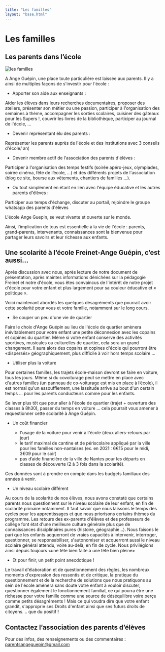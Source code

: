 ```yaml
---
title: "Les familles"
layout: "base.html"
---
```


# Les familles

## Les parents dans l’école

![les familles](/medias/commentsimpliquer.png)

A Ange Guépin, une place toute particulière est laissée aux parents. Il y a ainsi de multiples façons de s'investir pour l'école :

* Apporter son aide aux enseignants :

Aider les élèves dans leurs recherches documentaires, proposer des ateliers, présenter son métier ou une passion, participer à l'organisation des semaines à thème, accompagner les sorties scolaires, cuisiner des gâteaux pour les Supers !, couvrir les livres de la bibliothèque, participer au journal de l'école, …

* Devenir représentant élu des parents :

Représenter les parents auprès de l'école et des institutions avec 3 conseils d'école/ an)

* Devenir membre actif de l'association des parents d'élèves :

Participer à l'organisation des temps festifs (soirée apéro-jeux, olympiades, soirée cinéma, fête de l’école, …) et des différents projets de l'association (blog ce site, bourse aux vêtements, chantiers de familles …).

* Ou tout simplement en étant en lien avec l'équipe éducative et les autres parents d'élèves :

Participer aux temps d'échange, discuter au portail, rejoindre le groupe whatsapp des parents d'élèves

L'école Ange Guepin, se veut vivante et ouverte sur le monde.

Ainsi, l'implication de tous est essentielle à la vie de l'école : parents, grand-parents, intervenants, connaissances sont la bienvenue pour partager leurs savoirs et leur richesse aux enfants.

## Une scolarité à l’école Freinet-Ange Guépin, c’est aussi...

Après discussion avec nous, après lecture de notre document de présentation, après maintes informations dénichées sur la pédagogie Freinet et notre d'école, vous êtes convaincus de l'intérêt de notre projet d'école pour votre enfant et plus largement pour sa couleur éducative et « politique ».

Voici maintenant abordés les quelques désagréments que pourrait avoir cette scolarité pour vous et votre famille, notamment sur le long cours.

* Se couper un peu d'une vie de quartier

Faire le choix d'Ange Guépin au lieu de l'école de quartier amènera inévitablement pour votre enfant une petite déconnexion avec les copains et copines du quartier. Même si votre enfant conserve des activités sportives, musicales ou culturelles de quartier, cela sera un grand changement. Il aura alors des copains et copines d'école qui pourront être «dispersés» géographiquement, plus difficile à voir hors temps scolaire ...

* Utiliser plus la voiture

Pour certaines familles, les trajets école-maison devront se faire en voiture, tous les jours. Même si du covoiturage peut se mettre en place avec d'autres familles (un panneau de co-voiturage est mis en place à l’école), il est normal qu'un essoufflement, une lassitude arrive au bout d'un certain temps ... pour les parents conducteurs comme pour les enfants.

Se lever plus tôt que pour aller à l'école de quartier (trajet + ouverture des classes à 8h30), passer du temps en voiture ... cela pourrait vous amener à requestionner cette scolarité à Ange Guépin.

* Un coût financier

  * l'usage de la voiture pour venir à l'école (deux allers-retours par jour)
  * le tarif maximal de cantine et de périscolaire appliqué par la ville pour les familles non-nantaises (ex. en 2021 : 6€15 pour le midi, 3€09 pour le soir)
  * pas d’aide financière de la ville de Nantes pour les départs en classes de découverte (2 à 3 fois dans la scolarité).
  
Ces données sont à prendre en compte dans les budgets familiaux des années à venir.

* Un niveau scolaire différent

Au cours de la scolarité de nos élèves, nous avons constaté que certains parents nous questionnent sur le niveau scolaire de leur enfant, en fin de scolarité primaire notamment. Il faut savoir que nous laissons le temps des cycles pour les apprentissages et que nous priorisons certains thèmes du programme. Les retours des ex-parents d'élèves et des professeurs de collège font état d'une meilleure culture générale plus que de connaissances disciplinaires pures (histoire, géographie...). Nous faisons le pari que les enfants acquerront de vraies capacités à intervenir, interroger, questionner, se responsabiliser, s'autonomiser et acquerront aussi le niveau scolaire général attendu, voire au-delà, en fin de cycle. Nous privilégions ainsi depuis toujours «une tête bien faite à une tête bien pleine»

* Et pour finir, un petit point anecdotique !

Le travail d'élaboration et de questionnement des règles, les nombreux moments d'expression des ressentis et de critique, la pratique du questionnement et de la recherche de solutions que nous pratiquons au sein de l'école amènera sans doute votre enfant à vouloir discuter, questionner également le fonctionnement familial, ce qui pourra être une richesse pour votre famille comme une source de déséquilibre voire perçu comme petits désagréments ! Mais ce qui voudra dire que votre enfant grandit, s'approprie ses Droits d'enfant ainsi que ses futurs droits de citoyens. .. que du positif !

## Contactez l’association des parents d’élèves

Pour des infos, des renseignements ou des commentaires : parentsangeguepin@gmail.com


